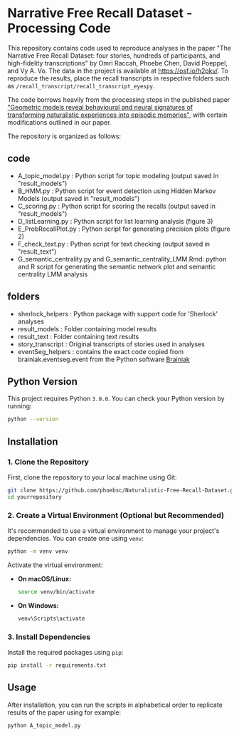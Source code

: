 # Narrative Free Recall Dataset - Processing Code

This repository contains code used to reproduce analyses in the paper "The Narrative Free Recall Dataset: four stories, hundreds of participants, and high-fidelity transcriptions" by Omri Raccah, Phoebe Chen, David Poeppel, and Vy A. Vo.
The data in the project is available at https://osf.io/h2pkv/. To reproduce the results, place the recall transcripts in respective folders such as `/recall_transcript/recall_transcript_eyespy`.

The code borrows heavily from the processing steps in the published paper ["Geometric models reveal behavioural and neural signatures of transforming naturalistic experiences into episodic memories"](https://www.nature.com/articles/s41562-021-01051-6.epdf?sharing_token=zBNF7ExvsNAn6dwRV2wbatRgN0jAjWel9jnR3ZoTv0Os85t-vR-u-Efaty0-uoqOJVLSCaVoppMqs8h0fibLcqGN8-6I_NPhCJMoHMR5VvrNcBfBoco7C6Yp3vJJfeQhUOvYBnwv3BSjY0N1-ytdd_S-DhUyYmokmB3dfE-NX_Q%3D), with certain modifications outlined in our paper.

The repository is organized as follows:

## code
- A_topic_model.py : Python script for topic modeling (output saved in "result_models")
- B_HMM.py : Python script for event detection using Hidden Markov Models (output saved in "result_models")
- C_scoring.py : Python script for scoring the recalls (output saved in "result_models")
- D_listLearning.py : Python script for list learning analysis (figure 3)
- E_ProbRecallPlot.py : Python script for generating precision plots (figure 2)
- F_check_text.py : Python script for text checking (output saved in "result_text")
- G_semantic_centrality.py and G_semantic_centrality_LMM.Rmd: python and R script for generating the semantic network plot and semantic centrality LMM analysis
  
## folders
- sherlock_helpers : Python package with support code for 'Sherlock' analyses
- result_models : Folder containing model results
- result_text : Folder containing text results
- story_transcript : Original transcripts of stories used in analyses
- eventSeg_helpers : contains the exact code copied from brainiak.eventseg.event from the Python software [Brainiak](https://brainiak.org/)

## Python Version
This project requires Python `3.9.0`. You can check your Python version by running:

```bash
python --version
```

## Installation

### 1. Clone the Repository
First, clone the repository to your local machine using Git:

```bash
git clone https://github.com/phoebsc/Naturalistic-Free-Recall-Dataset.git
cd yourrepository
```

### 2. Create a Virtual Environment (Optional but Recommended)
It's recommended to use a virtual environment to manage your project's dependencies. You can create one using `venv`:

```bash
python -m venv venv
```

Activate the virtual environment:

- **On macOS/Linux:**
  ```bash
  source venv/bin/activate
  ```
- **On Windows:**
  ```bash
  venv\Scripts\activate
  ```

### 3. Install Dependencies
Install the required packages using `pip`:

```bash
pip install -r requirements.txt
```

## Usage
After installation, you can run the scripts in alphabetical order to replicate results of the paper using for example:

```bash
python A_topic_model.py
```
